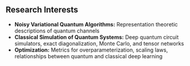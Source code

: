 ## Research Interests

- **Noisy Variational Quantum Algorithms:** Representation theoretic descriptions of quantum channels
- **Classical Simulation of Quantum Systems:** Deep quantum circuit simulators, exact diagonalization, Monte Carlo, and tensor networks
- **Optimization:** Metrics for overparameterization, scaling laws, relationships between quantum and classical deep learning
